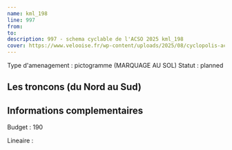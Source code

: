 ```yaml
---
name: kml_198 
line: 997
from: 
to:  
description: 997 - schema cyclable de l'ACSO 2025 kml_198 
cover: https://www.velooise.fr/wp-content/uploads/2025/08/cyclopolis-acso-997.jpg
---
```

Type d'amenagement : pictogramme (MARQUAGE AU SOL)
Statut : planned
## Les troncons (du Nord au Sud)

## Informations complementaires

Budget  : 190 

Lineaire :

